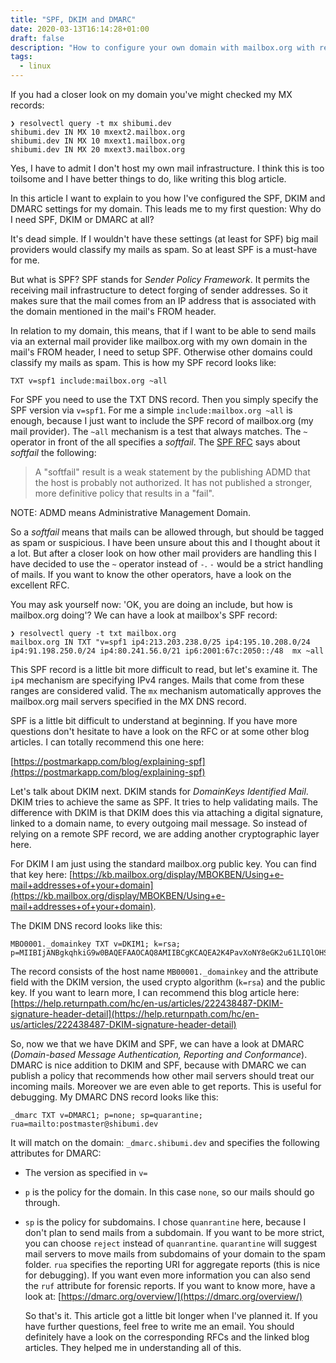 ```yaml
---
title: "SPF, DKIM and DMARC"
date: 2020-03-13T16:14:28+01:00
draft: false
description: "How to configure your own domain with mailbox.org with respect to DKIM, DMARC and SPF"
tags:
  - linux
---
```


If you had a closer look on my domain you've might checked my MX records:

```
❯ resolvectl query -t mx shibumi.dev
shibumi.dev IN MX 10 mxext2.mailbox.org
shibumi.dev IN MX 10 mxext1.mailbox.org
shibumi.dev IN MX 20 mxext3.mailbox.org
```

Yes, I have to admit I don't host my own mail infrastructure.  I think this is
too toilsome and I have better things to do, like writing this blog article.

In this article I want to explain to you how I've configured the SPF, DKIM and
DMARC settings for my domain. This leads me to my first question: Why do I need
SPF, DKIM or DMARC at all?

It's dead simple. If I wouldn't have these settings (at least for SPF) big mail
providers would classify my mails as spam. So at least SPF is a must-have for me.

But what is SPF? SPF stands for *Sender Policy Framework*. It permits the
receiving mail infrastructure to detect forging of sender addresses. So it
makes sure that the mail comes from an IP address that is associated with the
domain mentioned in the mail's FROM header.

In relation to my domain, this means, that if I want to be able to send mails
via an external mail provider like mailbox.org with my own domain in the mail's
FROM header, I need to setup SPF. Otherwise other domains could classify my
mails as spam. This is how my SPF record looks like:

```
TXT v=spf1 include:mailbox.org ~all
```

For SPF you need to use the TXT DNS record. Then you simply specify the SPF
version via `v=spf1`.  For me a simple `include:mailbox.org ~all` is enough,
because I just want to include the SPF record of mailbox.org (my mail
provider). The `~all` mechanism is a test that always matches. The `~` operator
in front of the all specifies a *softfail*. The [SPF
RFC](https://tools.ietf.org/html/rfc7208#section-5.1) says about *softfail* the
following:

> A "softfail" result is a weak statement by the publishing ADMD that
> the host is probably not authorized.  It has not published a
> stronger, more definitive policy that results in a "fail".

NOTE: ADMD means Administrative Management Domain.

So a *softfail* means that mails can be allowed through, but should be tagged
as spam or suspicious.  I have been unsure about this and I thought about it a
lot. But after a closer look on how other mail providers are handling this I
have decided to use the `~` operator instead of `-`. `-` would be a strict
handling of mails. If you want to know the other operators, have a look on the
excellent RFC.

You may ask yourself now: 'OK, you are doing an include, but how is mailbox.org doing'?
We can have a look at mailbox's SPF record:

```
❯ resolvectl query -t txt mailbox.org
mailbox.org IN TXT "v=spf1 ip4:213.203.238.0/25 ip4:195.10.208.0/24 ip4:91.198.250.0/24 ip4:80.241.56.0/21 ip6:2001:67c:2050::/48  mx ~all
```

This SPF record is a little bit more difficult to read, but let's examine it.
The `ip4` mechanism are specifying IPv4 ranges. Mails that come from these ranges are considered valid.
The `mx` mechanism automatically approves the mailbox.org mail servers specified in the MX DNS record.

SPF is a little bit difficult to understand at beginning. If you have more questions don't hesitate to have a look on the RFC or at some other blog articles. I can totally recommend this one here:

[https://postmarkapp.com/blog/explaining-spf](https://postmarkapp.com/blog/explaining-spf)

Let's talk about DKIM next. DKIM stands for *DomainKeys Identified Mail*.  DKIM
tries to achieve the same as SPF. It tries to help validating mails.  The
difference with DKIM is that DKIM does this via attaching a digital signature,
linked to a domain name, to every outgoing mail message. So instead of relying
on a remote SPF record, we are adding another cryptographic layer here.

For DKIM I am just using the standard mailbox.org public key. You can find that key here: [https://kb.mailbox.org/display/MBOKBEN/Using+e-mail+addresses+of+your+domain](https://kb.mailbox.org/display/MBOKBEN/Using+e-mail+addresses+of+your+domain).

The DKIM DNS record looks like this:

```
MBO0001._domainkey TXT v=DKIM1; k=rsa; p=MIIBIjANBgkqhkiG9w0BAQEFAAOCAQ8AMIIBCgKCAQEA2K4PavXoNY8eGK2u61LIQlOHS8f5sWsCK5b+HMOfo0M+aNHwfqlVdzi/IwmYnuDKuXYuCllrgnxZ4fG4yVaux58v9grVsFHdzdjPlAQfp5rkiETYpCMZwgsmdseJ4CoZaosPHLjPumFE/Ua2WAQQljnunsM9TONM9L6KxrO9t5IISD1XtJb0bq1lVI/e72k3mnPd/q77qzhTDmwN4TSNJZN8sxzUJx9HNSMRRoEIHSDLTIJUK+Up8IeCx0B7CiOzG5w/cHyZ3AM5V8lkqBaTDK46AwTkTVGJf59QxUZArG3FEH5vy9HzDmy0tGG+053/x4RqkhqMg5/ClDm+lpZqWwIDAQAB
```

The record consists of the host name `MB00001._domainkey` and the attribute field with the DKIM version, the used crypto algorithm (`k=rsa`) and the public key. If you want to learn more, I can recommend this blog article here: [https://help.returnpath.com/hc/en-us/articles/222438487-DKIM-signature-header-detail](https://help.returnpath.com/hc/en-us/articles/222438487-DKIM-signature-header-detail)

So, now we that we have DKIM and SPF, we can have a look at DMARC
(*Domain-based Message Authentication, Reporting and Conformance*). DMARC is
nice addition to DKIM and SPF, because with DMARC we can publish a policy that
recommends how other mail servers should treat our incoming mails. Moreover we
are even able to get reports. This is useful for debugging. My DMARC DNS record
looks like this:

```
_dmarc TXT v=DMARC1; p=none; sp=quarantine; rua=mailto:postmaster@shibumi.dev
```

It will match on the domain: `_dmarc.shibumi.dev` and specifies the following
attributes for DMARC:

* The version as specified in `v=`
* `p` is the policy for the domain. In this case `none`, so our mails should go
  through.
* `sp` is the policy for subdomains. I chose `quanrantine` here, because I
  don't plan to send mails from a subdomain. If you want to be more strict, you
  can choose `reject` instead of `quanrantine`. `quarantine` will suggest mail
  servers to move mails from subdomains of your domain to the spam folder.
  `rua` specifies the reporting URI for aggregate reports (this is nice for
  debugging). If you want even more information you can also send the `ruf`
  attribute for forensic reports. If you want to know more, have a look at:
  [https://dmarc.org/overview/](https://dmarc.org/overview/)

  So that's it. This article got a little bit longer when I've planned it. If
  you have further questions, feel free to write me an email. You should
  definitely have a look on the corresponding RFCs and the linked blog
  articles. They helped me in understanding all of this.
